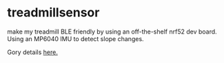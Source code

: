 # treadmillsensor
make my treadmill BLE friendly by using an off-the-shelf nrf52 dev board.
Using an MP6040 IMU to detect slope changes.

Gory details [here.](https://hackaday.io/project/186684-adding-ble-to-a-dumb-treadmill)
